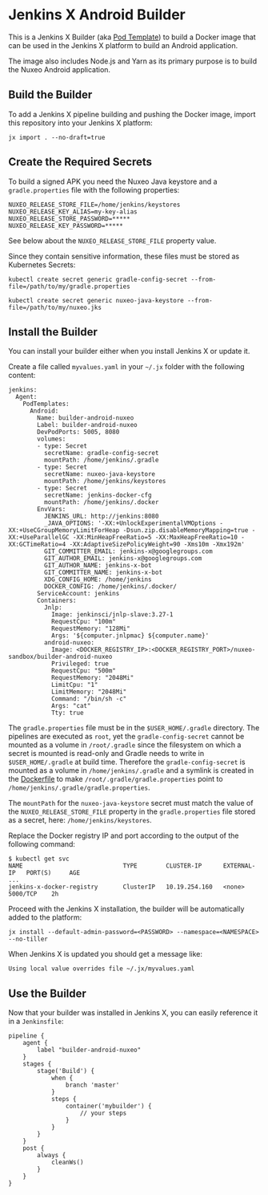 # Jenkins X Android Builder

This is a Jenkins X Builder (aka [Pod Template](https://jenkins-x.io/architecture/pod-templates/)) to build a Docker image that can be used in the Jenkins X platform to build an Android application.

The image also includes Node.js and Yarn as its primary purpose is to build the Nuxeo Android application.

## Build the Builder

To add a Jenkins X pipeline building and pushing the Docker image, import this repository into your Jenkins X platform:
```
jx import . --no-draft=true
```

## Create the Required Secrets

To build a signed APK you need the Nuxeo Java keystore and a `gradle.properties` file with the following properties:
```
NUXEO_RELEASE_STORE_FILE=/home/jenkins/keystores
NUXEO_RELEASE_KEY_ALIAS=my-key-alias
NUXEO_RELEASE_STORE_PASSWORD=*****
NUXEO_RELEASE_KEY_PASSWORD=*****
```

See below about the `NUXEO_RELEASE_STORE_FILE` property value.

Since they contain sensitive information, these files must be stored as Kubernetes Secrets:
```
kubectl create secret generic gradle-config-secret --from-file=/path/to/my/gradle.properties

kubectl create secret generic nuxeo-java-keystore --from-file=/path/to/my/nuxeo.jks
```

## Install the Builder 

You can install your builder either when you install Jenkins X or update it.

Create a file called `myvalues.yaml` in your `~/.jx` folder with the following content:
```
jenkins:
  Agent:
    PodTemplates:
      Android:
        Name: builder-android-nuxeo
        Label: builder-android-nuxeo
        DevPodPorts: 5005, 8080
        volumes:
        - type: Secret
          secretName: gradle-config-secret
          mountPath: /home/jenkins/.gradle
        - type: Secret
          secretName: nuxeo-java-keystore
          mountPath: /home/jenkins/keystores
        - type: Secret
          secretName: jenkins-docker-cfg
          mountPath: /home/jenkins/.docker
        EnvVars:
          JENKINS_URL: http://jenkins:8080
          _JAVA_OPTIONS: '-XX:+UnlockExperimentalVMOptions -XX:+UseCGroupMemoryLimitForHeap -Dsun.zip.disableMemoryMapping=true -XX:+UseParallelGC -XX:MinHeapFreeRatio=5 -XX:MaxHeapFreeRatio=10 -XX:GCTimeRatio=4 -XX:AdaptiveSizePolicyWeight=90 -Xms10m -Xmx192m'
          GIT_COMMITTER_EMAIL: jenkins-x@googlegroups.com
          GIT_AUTHOR_EMAIL: jenkins-x@googlegroups.com
          GIT_AUTHOR_NAME: jenkins-x-bot
          GIT_COMMITTER_NAME: jenkins-x-bot
          XDG_CONFIG_HOME: /home/jenkins
          DOCKER_CONFIG: /home/jenkins/.docker/
        ServiceAccount: jenkins
        Containers:
          Jnlp:
            Image: jenkinsci/jnlp-slave:3.27-1
            RequestCpu: "100m"
            RequestMemory: "128Mi"
            Args: '${computer.jnlpmac} ${computer.name}'
          android-nuxeo:
            Image: <DOCKER_REGISTRY_IP>:<DOCKER_REGISTRY_PORT>/nuxeo-sandbox/builder-android-nuxeo 
            Privileged: true
            RequestCpu: "500m"
            RequestMemory: "2048Mi"
            LimitCpu: "1"
            LimitMemory: "2048Mi"
            Command: "/bin/sh -c"
            Args: "cat"
            Tty: true
```

The `gradle.properties` file must be in the `$USER_HOME/.gradle` directory. The pipelines are executed as `root`, yet the `gradle-config-secret` cannot be mounted as a volume in `/root/.gradle` since the filesystem on which a secret is mounted is read-only and Gradle needs to write in `$USER_HOME/.gradle` at build time. Therefore the `gradle-config-secret` is mounted as a volume in `/home/jenkins/.gradle` and a symlink is created in the [Dockerfile](Dockerfile) to make `/root/.gradle/gradle.properties` point to `/home/jenkins/.gradle/gradle.properties`.

The `mountPath` for the `nuxeo-java-keystore` secret must match the value of the `NUXEO_RELEASE_STORE_FILE` property in the `gradle.properties` file stored as a secret, here: `/home/jenkins/keystores`.

Replace the Docker registry IP and port according to the output of the following command:
```
$ kubectl get svc
NAME                            TYPE        CLUSTER-IP      EXTERNAL-IP   PORT(S)     AGE
...
jenkins-x-docker-registry       ClusterIP   10.19.254.160   <none>        5000/TCP    2h
```

Proceed with the Jenkins X installation, the builder will be automatically added to the platform:
```
jx install --default-admin-password=<PASSWORD> --namespace=<NAMESPACE> --no-tiller
```

When Jenkins X is updated you should get a message like:
```
Using local value overrides file ~/.jx/myvalues.yaml
```

## Use the Builder

Now that your builder was installed in Jenkins X, you can easily reference it in a `Jenkinsfile`:
```
pipeline {
    agent {
        label "builder-android-nuxeo"
    }
    stages {
        stage('Build') {
            when {
                branch 'master'
            }
            steps {
                container('mybuilder') {
                    // your steps
                }
            }
        }
    }
    post {
        always {
            cleanWs()
        }
    }
}
```
